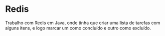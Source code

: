 # Redis
Trabalho com Redis em Java, onde tinha que criar uma lista de tarefas com alguns itens, e logo marcar um como concluído e outro como excluído.
